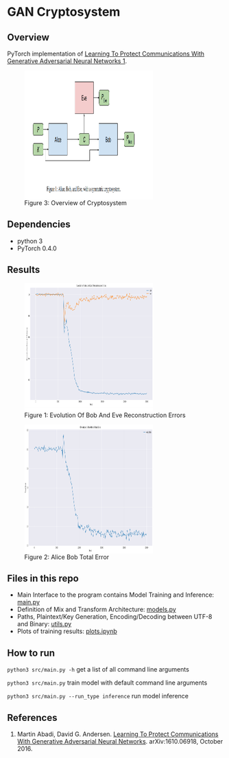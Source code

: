 # GAN Cryptosystem

## Overview
PyTorch implementation of [Learning To Protect Communications With Generative Adversarial Neural Networks 1](https://arxiv.org/pdf/1412.4183.pdf).

<figure>
<img src="assets/OverviewOfCryptosystem.png" height="300px" width="300px" align="center">
<figcaption> Figure 3: Overview of Cryptosystem </figcaption>
</figure>


## Dependencies
* python 3
* PyTorch 0.4.0

## Results
<figure>
<img src="assets/EvolutionOfBobAndEveReconstructionErrors.png" height="300px" width="300px" align="center">
<figcaption> Figure 1: Evolution Of Bob And Eve Reconstruction Errors</figcaption>
</figure>

<figure>
<img src="assets/AliceBobTotalError.png" height="300px" width="300px" align="center">
<figcaption> Figure 2: Alice Bob Total Error </figcaption>
</figure>

## Files in this repo
* Main Interface to the program contains Model Training and Inference: [main.py](src/main.py)
* Definition of Mix and Transform Architecture: [models.py](src/models.py)
* Paths, Plaintext/Key Generation, Encoding/Decoding between UTF-8 and Binary: [utils.py](src/utils.py)
* Plots of training results: [plots.ipynb](src/plots.ipynb)

## How to run
`python3 src/main.py -h` get a list of all command line arguments

`python3 src/main.py` train model with default command line arguments

`python3 src/main.py --run_type inference` run model inference


## References
1) Martin Abadi, David G. Andersen. [Learning To Protect Communications With Generative Adversarial Neural Networks](https://arxiv.org/pdf/1610.06918.pdf). arXiv:1610.06918, October 2016.

